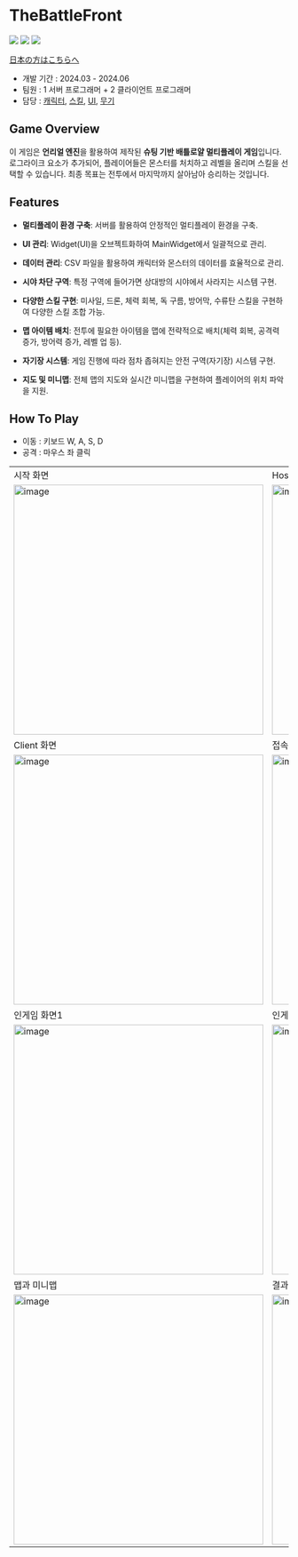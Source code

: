 # TheBattleFront

<img src ="https://img.shields.io/badge/Windows-0078D6?style=for-the-badge&logo=windows&logoColor=white"> <img src ="https://img.shields.io/badge/Unreal Engine-0E1128?style=for-the-badge&logo=unreal engine&logoColor=white"> <img src ="https://img.shields.io/badge/c++-%2300599C.svg?style=for-the-badge&logo=c%2B%2B&logoColor=white">

[日本の方はこちらへ](./README.JP.md)

* 개발 기간 : 2024.03 - 2024.06
* 팀원 : 1 서버 프로그래머 + 2 클라이언트 프로그래머
* 담당 : [캐릭터](https://github.com/HongSongUi/TheBattleFront/tree/main/TheBattleFront/Source/TheBattleFront/Character), [스킬](https://github.com/HongSongUi/TheBattleFront/tree/main/TheBattleFront/Source/TheBattleFront/Ability), [UI](https://github.com/HongSongUi/TheBattleFront/tree/main/TheBattleFront/Source/TheBattleFront/Widget), [무기](https://github.com/HongSongUi/TheBattleFront/tree/main/TheBattleFront/Source/TheBattleFront/Weapon)


## Game Overview

이 게임은 **언리얼 엔진**을 활용하여 제작된 **슈팅 기반 배틀로얄 멀티플레이 게임**입니다. 로그라이크 요소가 추가되어, 플레이어들은 몬스터를 처치하고 레벨을 올리며 스킬을 선택할 수 있습니다. 최종 목표는 전투에서 마지막까지 살아남아 승리하는 것입니다.

## Features

- **멀티플레이 환경 구축**: 서버를 활용하여 안정적인 멀티플레이 환경을 구축.
  
- **UI 관리**: Widget(UI)을 오브젝트화하여 MainWidget에서 일괄적으로 관리.
  
- **데이터 관리**: CSV 파일을 활용하여 캐릭터와 몬스터의 데이터를 효율적으로 관리.
  
- **시야 차단 구역**: 특정 구역에 들어가면 상대방의 시야에서 사라지는 시스템 구현.
  
- **다양한 스킬 구현**: 미사일, 드론, 체력 회복, 독 구름, 방어막, 수류탄 스킬을 구현하여 다양한 스킬 조합 가능.
  
- **맵 아이템 배치**: 전투에 필요한 아이템을 맵에 전략적으로 배치(체력 회복, 공격력 증가, 방어력 증가, 레벨 업 등).
  
- **자기장 시스템**: 게임 진행에 따라 점차 좁혀지는 안전 구역(자기장) 시스템 구현.
  
- **지도 및 미니맵**: 전체 맵의 지도와 실시간 미니맵을 구현하여 플레이어의 위치 파악을 지원.

## How To Play
* 이동 : 키보드 W, A, S, D
* 공격 : 마우스 좌 클릭

|  |   |
|---|---|
|시작 화면|Host 화면|
|<img width="450" alt="image" src="https://github.com/user-attachments/assets/f517b343-d445-4c89-96d0-0aa07c4566e2">|<img width="450" alt="image" src="https://github.com/user-attachments/assets/3c3103c9-26ae-4799-941c-2b705e3175e2">|
|Client 화면|접속 완료|
|<img width="450" alt="image" src="https://github.com/user-attachments/assets/a1803763-faaa-422c-94bd-88fde25b1ac9">|<img width="450" alt="image" src="https://github.com/user-attachments/assets/b3331a0f-41f4-455d-ba16-b96a9e1f475c">|
|인게임 화면1|인게임 화면2|
|<img width="450" alt="image" src="https://github.com/user-attachments/assets/1a63e357-bac7-46cc-ac1a-f75e14725d67">|<img width="450" alt="image" src="https://github.com/user-attachments/assets/3d617a05-a591-44e2-a82e-8690e646cd2a">|
|맵과 미니맵| 결과 화면 |
|<img width="450" alt="image" src="https://github.com/user-attachments/assets/d4a66f3a-0e22-46ac-b13c-5c928375a21a"> |<img width="450" alt="image" src="https://github.com/user-attachments/assets/e5efa3e2-f82e-47bd-bea2-aeb36137c638">
